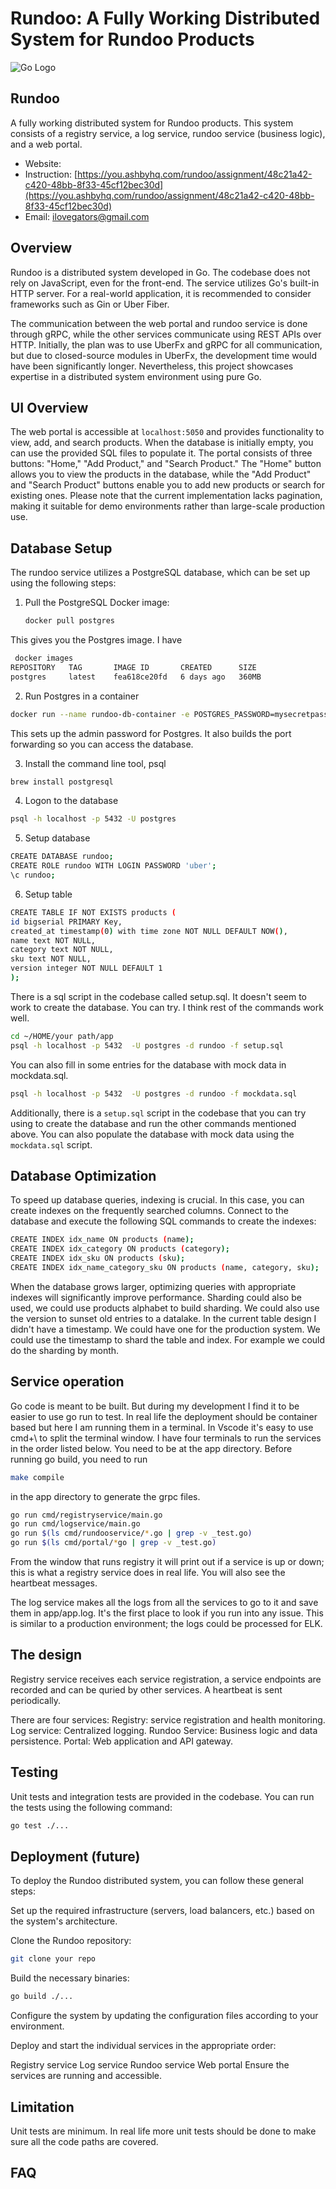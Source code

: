 # Rundoo: A Fully Working Distributed System for Rundoo Products

![Go Logo](https://go.dev/blog/go-brand/Go-Logo/PNG/Go-Logo_Aqua.png)

## Rundoo

A fully working distributed system for Rundoo products. This system consists of a registry service, a log service, rundoo service (business logic), and a web portal.

- Website: 
- Instruction: [https://you.ashbyhq.com/rundoo/assignment/48c21a42-c420-48bb-8f33-45cf12bec30d](https://you.ashbyhq.com/rundoo/assignment/48c21a42-c420-48bb-8f33-45cf12bec30d)
- Email: [ilovegators@gmail.com](mailto:ilovegators@gmail.com)

## Overview

Rundoo is a distributed system developed in Go. The codebase does not rely on JavaScript, even for the front-end. The service utilizes Go's built-in HTTP server. For a real-world application, it is recommended to consider frameworks such as Gin or Uber Fiber.

The communication between the web portal and rundoo service is done through gRPC, while the other services communicate using REST APIs over HTTP. Initially, the plan was to use UberFx and gRPC for all communication, but due to closed-source modules in UberFx, the development time would have been significantly longer. Nevertheless, this project showcases expertise in a distributed system environment using pure Go.

## UI Overview

The web portal is accessible at `localhost:5050` and provides functionality to view, add, and search products. When the database is initially empty, you can use the provided SQL files to populate it. The portal consists of three buttons: "Home," "Add Product," and "Search Product." The "Home" button allows you to view the products in the database, while the "Add Product" and "Search Product" buttons enable you to add new products or search for existing ones. Please note that the current implementation lacks pagination, making it suitable for demo environments rather than large-scale production use.

## Database Setup

The rundoo service utilizes a PostgreSQL database, which can be set up using the following steps:

1. Pull the PostgreSQL Docker image:
   ```sh
   docker pull postgres


This gives you the Postgres image. I have 
```sh
 docker images
REPOSITORY   TAG       IMAGE ID       CREATED      SIZE
postgres     latest    fea618ce20fd   6 days ago   360MB
```

2. Run Postgres in a container

```sh
docker run --name rundoo-db-container -e POSTGRES_PASSWORD=mysecretpassword -d -p 5432:5432 postgres 
```
This sets up the admin password for Postgres. It also builds the port forwarding so you can access the database. 

3. Install the command line tool, psql
```sh
brew install postgresql
```

4. Logon to the database
```sh
psql -h localhost -p 5432 -U postgres
```

5. Setup database 
```sh
CREATE DATABASE rundoo; 
CREATE ROLE rundoo WITH LOGIN PASSWORD 'uber';
\c rundoo;
```

6. Setup table
```sh
CREATE TABLE IF NOT EXISTS products (
id bigserial PRIMARY Key,
created_at timestamp(0) with time zone NOT NULL DEFAULT NOW(),
name text NOT NULL,
category text NOT NULL,
sku text NOT NULL,
version integer NOT NULL DEFAULT 1
);
```

There is a sql script in the codebase called setup.sql. It doesn't seem to work to create the database. You can try. I think rest of the commands work well. 
```sh
cd ~/HOME/your path/app
psql -h localhost -p 5432  -U postgres -d rundoo -f setup.sql
```
You can also fill in some entries for the database with mock data in mockdata.sql. 
```sh
psql -h localhost -p 5432  -U postgres -d rundoo -f mockdata.sql
```


Additionally, there is a `setup.sql` script in the codebase that you can try using to create the database and run the other commands mentioned above. You can also populate the database with mock data using the `mockdata.sql` script.

## Database Optimization

To speed up database queries, indexing is crucial. In this case, you can create indexes on the frequently searched columns. Connect to the database and execute the following SQL commands to create the indexes:

```sh
CREATE INDEX idx_name ON products (name);
CREATE INDEX idx_category ON products (category);
CREATE INDEX idx_sku ON products (sku);
CREATE INDEX idx_name_category_sku ON products (name, category, sku);
```
When the database grows larger, optimizing queries with appropriate indexes will significantly improve performance.
Sharding could also be used, we could use products alphabet to build sharding. 
We could also use the version to sunset old entries to a datalake. In the current table design I didn't have a timestamp. We could have one for the production system. We could use the timestamp to shard the table and index. For example we could do the sharding by month. 

## Service operation
Go code is meant to be built. But during my development I find it to be easier to use go run to test. In real life the deployment should be container based but here I am running them in a terminal. In Vscode it's easy to use cmd+\ to split the terminal window. I have four terminals to run the services in the order listed below. You need to be at the app directory. Before running go build, you need to run 
```sh
make compile
```
in the app directory to generate the grpc files. 

```sh
go run cmd/registryservice/main.go
go run cmd/logservice/main.go
go run $(ls cmd/rundooservice/*.go | grep -v _test.go)
go run $(ls cmd/portal/*go | grep -v _test.go)
```

From the window that runs registry it will print out if a service is up or down; this is what a registry service does in real life. You will also see the heartbeat messages.

The log service makes all the logs from all the services to go to it and save them in app/app.log. It's the first place to look if you run into any issue. This is similar to a production environment; the logs could be processed for ELK. 


## The design 
Registry service receives each service registration, a service endpoints are recorded and can be quried by other services. A heartbeat is sent periodically.   

There are four services:
Registry: service registration and health monitoring. 
Log service: Centralized logging. 
Rundoo Service: Business logic and data persistence.
Portal: Web application and API gateway. 

## Testing
Unit tests and integration tests are provided in the codebase. You can run the tests using the following command:

```sh
go test ./...
```

## Deployment (future)
To deploy the Rundoo distributed system, you can follow these general steps:

Set up the required infrastructure (servers, load balancers, etc.) based on the system's architecture.

Clone the Rundoo repository:

```sh
git clone your repo
```
Build the necessary binaries:

```sh
go build ./...
```

Configure the system by updating the configuration files according to your environment.

Deploy and start the individual services in the appropriate order:

Registry service
Log service
Rundoo service
Web portal
Ensure the services are running and accessible.

## Limitation

Unit tests are minimum. In real life more unit tests should be done to make sure all the code paths are covered. 



## FAQ

